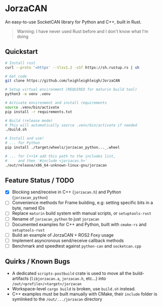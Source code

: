 # JorzaCAN
An easy-to-use SocketCAN library for Python and C++, built in Rust.

> Warning: I have never used Rust before and I don't know what I'm doing

## Quickstart

```bash
# Install rust
curl --proto '=https' --tlsv1.2 -sSf https://sh.rustup.rs | sh

# Get code
git clone https://github.com/leighleighleigh/JorzaCAN

# Setup virtual environment (REQUIRED for maturin build tool)
python3 -m venv .venv

# Activate environment and install requirements 
source .venv/bin/activate
pip install -r requirements.txt

# Build (release mode)
# This will automatically source .venv/bin/activate if needed
./build.sh

# Install and use!
# ... for Python
pip install ./target/wheels/jorzacan_python..._.wheel

# ... for C++14 add this path to the includes list,
#     and then '#include <jorzacan.h>'
./out/release/x86_64-unknown-linux-gnu/jorzacan 

```

## Feature Status / TODO
 - [x] Blocking send/receive in C++ (`jorzacan.h`) and Python (`jorzacan_python`)
 - [ ] Convenience methods for Frame building, e.g: setting specific bits in a byte, named IDs
 - [ ] Replace `maturin` build system with manual scripts, or `setuptools-rust`
 - [ ] Rename of `jorzacan_python` to just `jorzacan`
 - [ ] Documented examples for C++ and Python, built with `cmake-rs` and `setuptools-rust`
 - [ ] Build an example of JorzaCAN + ROS2 Foxy usage
 - [ ] Implement asyncronous send/receive callback methods
 - [ ] Benchmark and speedtest against `python-can` and `socketcan.cpp`

## Quirks / Known Bugs
 - A dedicated `scripts-postbuild` crate is used to move all the build-artifacts (`libjorzacan.a`, `jorzacan.h`, etc...) into `/out/<profile>/<target>/jorzacan`
 - Workspace-level `cargo build` is broken, use `build.sh` instead.
 - C++ examples must be built manually with CMake, their `include` folder is symlinked to the `/out/.../jorzacan` directory

